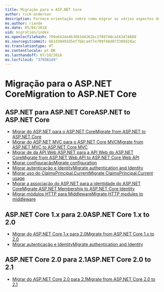 ```yaml
---
title: Migração para o ASP.NET Core
author: rick-anderson
description: Fornece orientação sobre como migrar os vários aspectos do ASP.NET 4.x para o ASP.NET Core.
ms.author: riande
ms.date: 05/04/2018
uid: migration/index
ms.openlocfilehash: 709e6434e4b3083d4262bc1f89748ca163474888
ms.sourcegitcommit: 661d30492d5ef7bbca4f7e709f40d8f3309d2dac
ms.translationtype: HT
ms.contentlocale: pt-BR
ms.lasthandoff: 07/10/2018
ms.locfileid: "37938149"
---
```

# <a name="migration-to-aspnet-core"></a><span data-ttu-id="ddf7c-103">Migração para o ASP.NET Core</span><span class="sxs-lookup"><span data-stu-id="ddf7c-103">Migration to ASP.NET Core</span></span>

## <a name="aspnet-to-aspnet-core"></a><span data-ttu-id="ddf7c-104">ASP.NET para ASP.NET Core</span><span class="sxs-lookup"><span data-stu-id="ddf7c-104">ASP.NET to ASP.NET Core</span></span>

* [<span data-ttu-id="ddf7c-105">Migrar do ASP.NET para o ASP.NET Core</span><span class="sxs-lookup"><span data-stu-id="ddf7c-105">Migrate from ASP.NET to ASP.NET Core</span></span>](xref:migration/proper-to-2x/index)
* [<span data-ttu-id="ddf7c-106">Migrar do ASP.NET MVC para o ASP.NET Core MVC</span><span class="sxs-lookup"><span data-stu-id="ddf7c-106">Migrate from ASP.NET MVC to ASP.NET Core MVC</span></span>](xref:migration/mvc)
* [<span data-ttu-id="ddf7c-107">Migrar de da API Web ASP.NET para a API Web do ASP.NET Core</span><span class="sxs-lookup"><span data-stu-id="ddf7c-107">Migrate from ASP.NET Web API to ASP.NET Core Web API</span></span>](xref:migration/webapi)
* [<span data-ttu-id="ddf7c-108">Migrar configuração</span><span class="sxs-lookup"><span data-stu-id="ddf7c-108">Migrate configuration</span></span>](xref:migration/configuration)
* [<span data-ttu-id="ddf7c-109">Migrar autenticação e Identity</span><span class="sxs-lookup"><span data-stu-id="ddf7c-109">Migrate authentication and Identity</span></span>](xref:migration/identity)
* [<span data-ttu-id="ddf7c-110">Migrar uso do ClaimsPrincipal.Current</span><span class="sxs-lookup"><span data-stu-id="ddf7c-110">Migrate ClaimsPrincipal.Current usage</span></span>](xref:migration/claimsprincipal-current)
* [<span data-ttu-id="ddf7c-111">Migrar a associação do ASP.NET para a identidade do ASP.NET Core</span><span class="sxs-lookup"><span data-stu-id="ddf7c-111">Migrate ASP.NET Membership to ASP.NET Core Identity</span></span>](xref:migration/proper-to-2x/membership-to-core-identity)
* [<span data-ttu-id="ddf7c-112">Migrar módulos HTTP para Middleware</span><span class="sxs-lookup"><span data-stu-id="ddf7c-112">Migrate HTTP modules to middleware</span></span>](xref:migration/http-modules)

## <a name="aspnet-core-1x-to-20"></a><span data-ttu-id="ddf7c-113">ASP.NET Core 1.x para 2.0</span><span class="sxs-lookup"><span data-stu-id="ddf7c-113">ASP.NET Core 1.x to 2.0</span></span>

* [<span data-ttu-id="ddf7c-114">Migrar do ASP.NET Core 1.x para 2.0</span><span class="sxs-lookup"><span data-stu-id="ddf7c-114">Migrate from ASP.NET Core 1.x to 2.0</span></span>](xref:migration/1x-to-2x/index)
* [<span data-ttu-id="ddf7c-115">Migrar autenticação e Identity</span><span class="sxs-lookup"><span data-stu-id="ddf7c-115">Migrate authentication and Identity</span></span>](xref:migration/1x-to-2x/identity-2x)

## <a name="aspnet-core-20-to-21"></a><span data-ttu-id="ddf7c-116">ASP.NET Core 2.0 para 2.1</span><span class="sxs-lookup"><span data-stu-id="ddf7c-116">ASP.NET Core 2.0 to 2.1</span></span>

* [<span data-ttu-id="ddf7c-117">Migrar do ASP.NET Core 2.0 para 2.1</span><span class="sxs-lookup"><span data-stu-id="ddf7c-117">Migrate from ASP.NET Core 2.0 to 2.1</span></span>](xref:migration/20_21)
